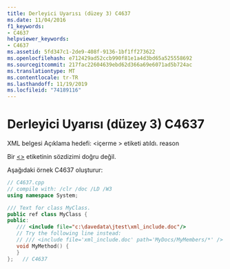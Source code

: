 ```yaml
---
title: Derleyici Uyarısı (düzey 3) C4637
ms.date: 11/04/2016
f1_keywords:
- C4637
helpviewer_keywords:
- C4637
ms.assetid: 5fd347c1-2de9-408f-9136-1bf1ff273622
ms.openlocfilehash: e712429ad52ccb990f81e1a4d3bd65a525558692
ms.sourcegitcommit: 217fac22604639ebd62d366a69e6071ad5b724ac
ms.translationtype: MT
ms.contentlocale: tr-TR
ms.lasthandoff: 11/19/2019
ms.locfileid: "74189116"
---
```

# <a name="compiler-warning-level-3-c4637"></a>Derleyici Uyarısı (düzey 3) C4637

XML belgesi Açıklama hedefi: \<içerme > etiketi atıldı.  reason

Bir [\<>](../../build/reference/include-visual-cpp.md) etiketinin sözdizimi doğru değil.

Aşağıdaki örnek C4637 oluşturur:

```cpp
// C4637.cpp
// compile with: /clr /doc /LD /W3
using namespace System;

/// Text for class MyClass.
public ref class MyClass {
public:
   /// <include file="c:\davedata\jtest\xml_include.doc"/>
   // Try the following line instead:
   // /// <include file='xml_include.doc' path='MyDocs/MyMembers/*' />
   void MyMethod() {
   }
};   // C4637
```